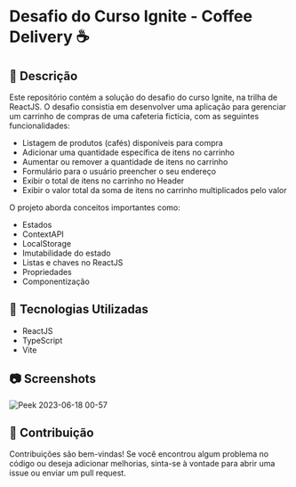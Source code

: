 # Desafio do Curso Ignite - Coffee Delivery ☕

## 📖 Descrição

Este repositório contém a solução do desafio do curso Ignite, na trilha de ReactJS. O desafio consistia em desenvolver uma aplicação para gerenciar um carrinho de compras de uma cafeteria fictícia, com as seguintes funcionalidades:

- Listagem de produtos (cafés) disponíveis para compra
- Adicionar uma quantidade específica de itens no carrinho
- Aumentar ou remover a quantidade de itens no carrinho
- Formulário para o usuário preencher o seu endereço
- Exibir o total de itens no carrinho no Header
- Exibir o valor total da soma de itens no carrinho multiplicados pelo valor

O projeto aborda conceitos importantes como:

- Estados
- ContextAPI
- LocalStorage
- Imutabilidade do estado
- Listas e chaves no ReactJS
- Propriedades
- Componentização

## 🚀 Tecnologias Utilizadas

- ReactJS
- TypeScript
- Vite

## 📷 Screenshots

![Peek 2023-06-18 00-57](https://github.com/layla-ventilari/coffee-delivery/assets/99200113/b94110b1-c84d-4a35-90ff-8db9d9d7f7c1)

## 🤝 Contribuição

Contribuições são bem-vindas! Se você encontrou algum problema no código ou deseja adicionar melhorias, sinta-se à vontade para abrir uma issue ou enviar um pull request.


